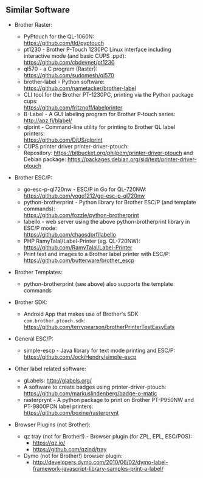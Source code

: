 ## Similar Software

* Brother Raster:
    * PyPtouch for the QL-1060N:  
      <https://github.com/tld/pyptouch>
    * pt1230 - Brother P-Touch 1230PC Linux interface including interactive mode (and basic CUPS .ppd):  
      <https://github.com/cbdevnet/pt1230>
    * ql570 - a C program (Raster):  
      <https://github.com/sudomesh/ql570>
    * brother-label - Python software:  
      <https://github.com/nametacker/brother-label>
    * CLI tool for the Brother PT-1230PC, printing via the Python package cups:  
      <https://github.com/fritznoff/labelprinter>
    * B-Label - A GUI labeling program for Brother P-touch series:  
      <http://apz.fi/blabel/>
    * qlprint - Command-line utility for printing to Brother QL label printers:  
      <https://github.com/DiUS/qlprint>
    * CUPS printer driver printer-driver-ptouch:  
      Repository: <https://bitbucket.org/philpem/printer-driver-ptouch> and
      Debian package: <https://packages.debian.org/sid/text/printer-driver-ptouch>

* Brother ESC/P:
    * go-esc-p-ql720nw - ESC/P in Go for QL-720NW:  
      <https://github.com/yogo1212/go-esc-p-ql720nw>
    * python-brotherprint - Python library for Brother ESC/P (and template commands):  
      <https://github.com/fozzle/python-brotherprint>
    * labello - web server using the above python-brotherprint library in ESC/P mode:  
      <https://github.com/chaosdorf/labello>
    * PHP RamyTalal/Label-Printer (eg. QL-720NW):  
      <https://github.com/RamyTalal/Label-Printer>
    * Print text and images to a Brother label printer with ESC/P:  
      <https://github.com/butterware/brother_escp>

* Brother Templates:
    * python-brotherprint (see above) also supports the template commands

* Brother SDK:
    * Android App that makes use of Brother's SDK `com.brother.ptouch.sdk`:  
      <https://github.com/terrypearson/brotherPrinterTestEasyEats>

* General ESC/P:
    * simple-escp - Java library for text mode printing and ESC/P:  
      <https://github.com/JockiHendry/simple-escp>

* Other label related software:
    * gLabels:
      <http://glabels.org/>
    * A software to create badges using printer-driver-ptouch:
      <https://github.com/markuslindenberg/badge-o-matic>
    * rasterprynt - A python package to print on Brother PT-P950NW and PT-9800PCN label printers:  
      <https://github.com/boxine/rasterprynt>

* Browser Plugins (not Brother):
    * qz tray (not for Brother!) - Browser plugin (for ZPL, EPL, ESC/POS):
        * <https://qz.io/>
        * <https://github.com/qzind/tray>
    * Dymo (not for Brother!) browser plugin:
        * <http://developers.dymo.com/2010/06/02/dymo-label-framework-javascript-library-samples-print-a-label/>
